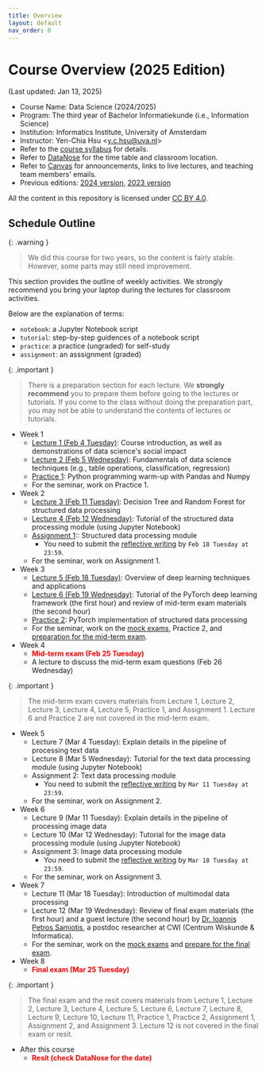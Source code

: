 ```yaml
---
title: Overview
layout: default
nav_order: 0
---
```


# Course Overview (2025 Edition)

(Last updated: Jan 13, 2025)

- Course Name: Data Science (2024/2025)
- Program: The third year of Bachelor Informatiekunde (i.e., Information Science)
- Institution: Informatics Institute, University of Amsterdam
- Instructor: Yen-Chia Hsu \<y.c.hsu@uva.nl\>
- Refer to the [course syllabus](syllabus) for details.
- Refer to [DataNose](https://datanose.nl/) for the time table and classroom location.
- Refer to [Canvas](https://canvas.uva.nl/) for announcements, links to live lectures, and teaching team members' emails.
- Previous editions: [2024 version](https://multix.io/data-science-book-uva-2024/), [2023 version](https://multix.io/data-science-book-uva-2023/)

All the content in this repository is licensed under [CC BY 4.0](https://creativecommons.org/licenses/by/4.0/).

## <a name="schedule"></a>Schedule Outline

{: .warning }
> We did this course for two years, so the content is fairly stable. However, some parts may still need improvement.

This section provides the outline of weekly activities. We strongly recommend you bring your laptop during the lectures for classroom activities.

Below are the explanation of terms:
- `notebook`: a Jupyter Notebook script
- `tutorial`: step-by-step guidences of a notebook script
- `practice`: a practice (ungraded) for self-study
- `assignment`: an asssignment (graded)

{: .important }
> There is a preparation section for each lecture. We **strongly recommend** you to prepare them before going to the lectures or tutorials. If you come to the class without doing the preparation part, you may not be able to understand the contents of lectures or tutorials.

- Week 1
  - [Lecture 1 (Feb 4 Tuesday)](lectures/lec1): Course introduction, as well as demonstrations of data science's social impact
  - [Lecture 2 (Feb 5 Wednesday)](lectures/lec2): Fundamentals of data science techniques (e.g., table operations, classification, regression)
  - [Practice 1](https://multix.io/python-warm-up/): Python programming warm-up with Pandas and Numpy
  - For the seminar, work on Practice 1.
- Week 2
  - [Lecture 3 (Feb 11 Tuesday)](lectures/lec3): Decision Tree and Random Forest for structured data processing
  - [Lecture 4 (Feb 12 Wednesday)](lectures/lec4): Tutorial of the structured data processing module (using Jupyter Notebook)
  - [Assignment 1](https://multix.io/structured-data-module/docs/assignment-structured-data.html):: Structured data processing module
    - You need to submit the [reflective writing](syllabus#reflective-writing-of-assignments) by `Feb 18 Tuesday at 23:59`.
  - For the seminar, work on Assignment 1.
- Week 3
  - [Lecture 5 (Feb 18 Tuesday)](lectures/lec5): Overview of deep learning techniques and applications
  - [Lecture 6 (Feb 19 Wednesday)](lectures/lec6): Tutorial of the PyTorch deep learning framework (the first hour) and review of mid-term exam materials (the second hour)
  - [Practice 2](https://multix.io/structured-data-module/docs/pytorch-structured-data.html): PyTorch implementation of structured data processing
  - For the seminar, work on the [mock exams](others/mock-exam), Practice 2, and [preparation for the mid-term exam](syllabus#exam-preparation).
- Week 4
  - <span style="color:red">**Mid-term exam (Feb 25 Tuesday)**</span>
  - A lecture to discuss the mid-term exam questions (Feb 26 Wednesday)

{: .important }
> The mid-term exam covers materials from Lecture 1, Lecture 2, Lecture 3, Lecture 4, Lecture 5, Practice 1, and Assignment 1. Lecture 6 and Practice 2 are not covered in the mid-term exam.

- Week 5
  - Lecture 7 (Mar 4 Tuesday): Explain details in the pipeline of processing text data
  - Lecture 8 (Mar 5 Wednesday): Tutorial for the text data processing module (using Jupyter Notebook)
  - Assignment 2: Text data processing module
    - You need to submit the [reflective writing](syllabus#reflective-writing-of-assignments) by `Mar 11 Tuesday at 23:59`.
  - For the seminar, work on Assignment 2.
- Week 6
  - Lecture 9 (Mar 11 Tuesday): Explain details in the pipeline of processing image data
  - Lecture 10 (Mar 12 Wednesday): Tutorial for the image data processing module (using Jupyter Notebook)
  - Assignment 3: Image data processing module
    - You need to submit the [reflective writing](syllabus#reflective-writing-of-assignments) by `Mar 18 Tuesday at 23:59`.
  - For the seminar, work on Assignment 3.
- Week 7
  - Lecture 11 (Mar 18 Tuesday): Introduction of multimodal data processing
  - Lecture 12 (Mar 19 Wednesday): Review of final exam materials (the first hour) and a guest lecture (the second hour) by [Dr. Ioannis Petros Samiotis](https://scholar.google.com/citations?user=CbB88ZoAAAAJ&hl=en), a postdoc researcher at CWI (Centrum Wiskunde & Informatica).
  - For the seminar, work on the [mock exams](others/mock-exam) and [prepare for the final exam](syllabus#exam-preparation).
- Week 8
  - <span style="color:red">**Final exam (Mar 25 Tuesday)**</span>

{: .important }
> The final exam and the resit covers materials from Lecture 1, Lecture 2, Lecture 3, Lecture 4, Lecture 5, Lecture 6, Lecture 7, Lecture 8, Lecture 9, Lecture 10, Lecture 11, Practice 1, Practice 2, Assignment 1, Assignment 2, and Assignment 3. Lecture 12 is not covered in the final exam or resit.

- After this course
  - <span style="color:red">**Resit (check DataNose for the date)**</span>
